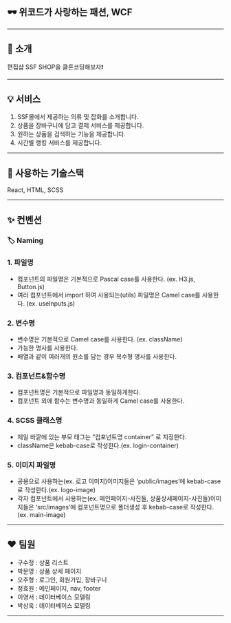## 🕶 위코드가 사랑하는 패션, WCF

---

## 👏 소개

편집샵 SSF SHOP을 클론코딩해보자❗️

---

## 💡 서비스

1. SSF몰에서 제공하는 의류 및 잡화를 소개합니다.
2. 상품을 장바구니에 담고 결제 서비스를 제공합니다.
3. 원하는 상품을 검색하는 기능을 제공합니다.
4. 시간별 랭킹 서비스를 제공합니다.

---

## 🔧 사용하는 기술스택

React, HTML, SCSS

---

## ✨ 컨벤션

### 🏷 Naming

### 1. 파일명

- 컴포넌트의 파일명은 기본적으로 Pascal case를 사용한다. (ex. H3.js, Button.js)
- 여러 컴포넌트에서 import 하여 사용되는(utils) 파일명은 Camel case를 사용한다. (ex. useInputs.js)

### 2. 변수명

- 변수명은 기본적으로 Camel case를 사용한다. (ex. className)
- 가능한 명사를 사용한다.
- 배열과 같이 여러개의 원소를 담는 경우 복수형 명사를 사용한다.

### 3. 컴포넌트&함수명

- 컴포넌트명은 기본적으로 파일명과 동일하게한다.
- 컴포넌트 외에 함수는 변수명과 동일하게 Camel case를 사용한다.

### 4. SCSS 클래스명

- 제일 바깥에 있는 부모 태그는 “컴포넌트명 container” 로 지정한다.
- className은 kebab-case로 작성한다.(ex. login-container)

### 5. 이미지 파일명

- 공용으로 사용하는(ex. 로고 이미지)이미지들은 ‘public/images’에 kebab-case로 작성한다.(ex. logo-image)
- 각자 컴포넌트에서 사용하는(ex. 메인페이지-사진들, 상품상세페이지-사진들)이미지들은 ‘src/images’에 컴포넌트명으로 폴더생성 후 kebab-case로 작성한다.(ex. main-image)

---

## ❤️ 팀원

- 구수정 : 상품 리스트
- 박문영 : 상품 상세 페이지
- 오주형 : 로그인, 회원가입, 장바구니
- 정효원 : 메인페이지, nav, footer
- 이영서 : 데이터베이스 모델링
- 박상욱 : 데이터베이스 모델링

---
